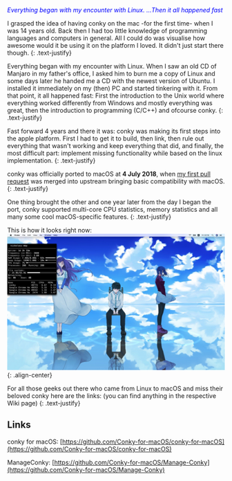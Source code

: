 <span style="color:blue">*Everything began with my encounter with Linux. ...Then it all happened fast*</span>

I grasped the idea of having conky on the mac -for the first time- when I was 14 years old.  Back then I had too little knowledge of programming languages and computers in general.  All I could do was visualise how awesome would it be using it on the platform I loved.  It didn't just start there though.
{: .text-justify}

Everything began with my encounter with Linux.  When I saw an old CD of Manjaro in my father's office, I asked him to burn me a copy of Linux and some days later he handed me a CD with the newest version of Ubuntu.  I installed it immediately on my (then) PC and started tinkering with it.  From that point, it all happened fast:  First the introduction to the Unix world where everything worked differently from Windows and mostly everything was great, then the introduction to programming (C/C++) and ofcourse conky.
{: .text-justify}

Fast forward 4 years and there it was: conky was making its first steps into the apple platform.  First I had to get it to build, then link, then rule out everything that wasn't working and keep everything that did, and finally, the most difficult part: implement missing functionality while based on the linux implementation.
{: .text-justify}

conky was officially ported to macOS at **4 July 2018**, when [my first pull request](https://github.com/brndnmtthws/conky/pull/480) was merged into upstream bringing basic compatibility with macOS.
{: .text-justify}

One thing brought the other and one year later from the day I began the port, conky supported multi-core CPU statistics, memory statistics and all many some cool macOS-specific features.
{: .text-justify}

This is how it looks right now:
![conky](../img/conky.jpeg){: .align-center}

For all those geeks out there who came from Linux to macOS and miss their beloved conky here are the links:
(you can find anything in the respective Wiki page)
{: .text-justify}

## Links

conky for macOS: [https://github.com/Conky-for-macOS/conky-for-macOS](https://github.com/Conky-for-macOS/conky-for-macOS)

ManageConky: [https://github.com/Conky-for-macOS/Manage-Conky](https://github.com/Conky-for-macOS/Manage-Conky)